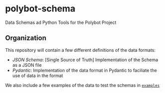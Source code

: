 # polybot-schema
Data Schemas ad Python Tools for the Polybot Project

## Organization

This repository will contain a few different definitions of the data formats:

- *JSON Schema*: [Single Source of Truth] Implementation of the Schema as a JSON file
- *Pydantic*: Implementation of the data format in Pydantic to faciliate the use of data in the format

We also include a few examples of the data to test the schemas in [`examples`](./examples)

